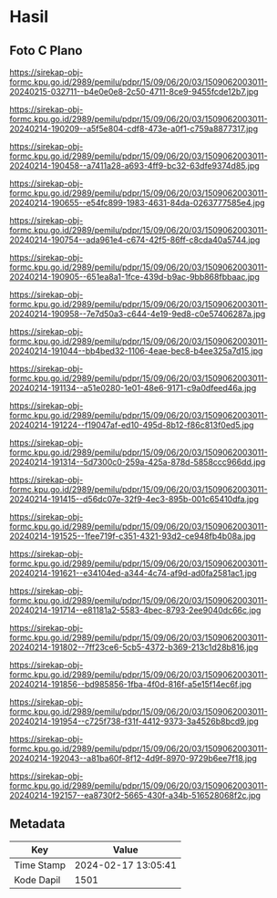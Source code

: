 # Hasil

## Foto C Plano

https://sirekap-obj-formc.kpu.go.id/2989/pemilu/pdpr/15/09/06/20/03/1509062003011-20240215-032711--b4e0e0e8-2c50-4711-8ce9-9455fcde12b7.jpg

https://sirekap-obj-formc.kpu.go.id/2989/pemilu/pdpr/15/09/06/20/03/1509062003011-20240214-190209--a5f5e804-cdf8-473e-a0f1-c759a8877317.jpg

https://sirekap-obj-formc.kpu.go.id/2989/pemilu/pdpr/15/09/06/20/03/1509062003011-20240214-190458--a7411a28-a693-4ff9-bc32-63dfe9374d85.jpg

https://sirekap-obj-formc.kpu.go.id/2989/pemilu/pdpr/15/09/06/20/03/1509062003011-20240214-190655--e54fc899-1983-4631-84da-0263777585e4.jpg

https://sirekap-obj-formc.kpu.go.id/2989/pemilu/pdpr/15/09/06/20/03/1509062003011-20240214-190754--ada961e4-c674-42f5-86ff-c8cda40a5744.jpg

https://sirekap-obj-formc.kpu.go.id/2989/pemilu/pdpr/15/09/06/20/03/1509062003011-20240214-190905--651ea8a1-1fce-439d-b9ac-9bb868fbbaac.jpg

https://sirekap-obj-formc.kpu.go.id/2989/pemilu/pdpr/15/09/06/20/03/1509062003011-20240214-190958--7e7d50a3-c644-4e19-9ed8-c0e57406287a.jpg

https://sirekap-obj-formc.kpu.go.id/2989/pemilu/pdpr/15/09/06/20/03/1509062003011-20240214-191044--bb4bed32-1106-4eae-bec8-b4ee325a7d15.jpg

https://sirekap-obj-formc.kpu.go.id/2989/pemilu/pdpr/15/09/06/20/03/1509062003011-20240214-191134--a51e0280-1e01-48e6-9171-c9a0dfeed46a.jpg

https://sirekap-obj-formc.kpu.go.id/2989/pemilu/pdpr/15/09/06/20/03/1509062003011-20240214-191224--f19047af-ed10-495d-8b12-f86c813f0ed5.jpg

https://sirekap-obj-formc.kpu.go.id/2989/pemilu/pdpr/15/09/06/20/03/1509062003011-20240214-191314--5d7300c0-259a-425a-878d-5858ccc966dd.jpg

https://sirekap-obj-formc.kpu.go.id/2989/pemilu/pdpr/15/09/06/20/03/1509062003011-20240214-191415--d56dc07e-32f9-4ec3-895b-001c65410dfa.jpg

https://sirekap-obj-formc.kpu.go.id/2989/pemilu/pdpr/15/09/06/20/03/1509062003011-20240214-191525--1fee719f-c351-4321-93d2-ce948fb4b08a.jpg

https://sirekap-obj-formc.kpu.go.id/2989/pemilu/pdpr/15/09/06/20/03/1509062003011-20240214-191621--e34104ed-a344-4c74-af9d-ad0fa2581ac1.jpg

https://sirekap-obj-formc.kpu.go.id/2989/pemilu/pdpr/15/09/06/20/03/1509062003011-20240214-191714--e81181a2-5583-4bec-8793-2ee9040dc66c.jpg

https://sirekap-obj-formc.kpu.go.id/2989/pemilu/pdpr/15/09/06/20/03/1509062003011-20240214-191802--7ff23ce6-5cb5-4372-b369-213c1d28b816.jpg

https://sirekap-obj-formc.kpu.go.id/2989/pemilu/pdpr/15/09/06/20/03/1509062003011-20240214-191856--bd985856-1fba-4f0d-816f-a5e15f14ec6f.jpg

https://sirekap-obj-formc.kpu.go.id/2989/pemilu/pdpr/15/09/06/20/03/1509062003011-20240214-191954--c725f738-f31f-4412-9373-3a4526b8bcd9.jpg

https://sirekap-obj-formc.kpu.go.id/2989/pemilu/pdpr/15/09/06/20/03/1509062003011-20240214-192043--a81ba60f-8f12-4d9f-8970-9729b6ee7f18.jpg

https://sirekap-obj-formc.kpu.go.id/2989/pemilu/pdpr/15/09/06/20/03/1509062003011-20240214-192157--ea8730f2-5665-430f-a34b-516528068f2c.jpg


## Metadata

| Key        | Value               |
| ---------- | ------------------- |
| Time Stamp | 2024-02-17 13:05:41 |
| Kode Dapil | 1501                |



